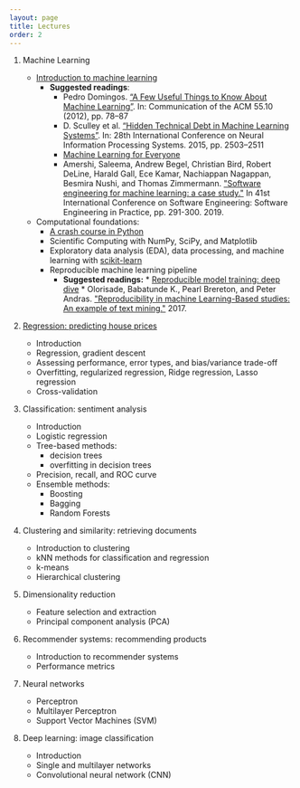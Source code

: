 ```yaml
---
layout: page
title: Lectures
order: 2
---
```


1. Machine Learning 

   * [Introduction to machine learning](lectures/01_introduction_to_machine_learning.pdf)
       - **Suggested readings**:
          - Pedro Domingos. [“A Few Useful Things to Know About Machine Learning”](https://homes.cs.washington.edu/~pedrod/papers/cacm12.pdf). In: Communication of the ACM 55.10 (2012), pp. 78–87
          - D. Sculley et al. [“Hidden Technical Debt in Machine Learning Systems”](https://papers.nips.cc/paper/5656-hidden-technical-debt-in-machine-learning-systems.pdf). In: 28th International Conference on Neural Information Processing Systems. 2015, pp. 2503–2511
          - [Machine Learning for Everyone](http://vas3k.com/blog/machine_learning/)
          - Amershi, Saleema, Andrew Begel, Christian Bird, Robert DeLine, Harald Gall, Ece Kamar, Nachiappan Nagappan, Besmira Nushi, and Thomas Zimmermann. ["Software engineering for machine learning: a case study."](https://www.microsoft.com/en-us/research/uploads/prod/2019/03/amershi-icse-2019_Software_Engineering_for_Machine_Learning.pdf) In 41st International Conference on Software Engineering: Software Engineering in Practice, pp. 291-300. 2019.
   * Computational foundations:
       - [A crash course in Python](lectures/02_crash_course_in_python.pdf)
       - Scientific Computing with NumPy, SciPy, and Matplotlib
       - Exploratory data analysis (EDA), data processing, and machine learning with [scikit-learn](https://scikit-learn.org/)
       - Reproducible machine learning pipeline
           * **Suggested readings:**
                 * [Reproducible model training: deep dive](https://towardsdatascience.com/reproducible-model-training-deep-dive-2a4988d69031)
                 * Olorisade, Babatunde K., Pearl Brereton, and Peter Andras. ["Reproducibility in machine Learning-Based studies: An example of text mining."](https://openreview.net/pdf?id=By4l2PbQ-) 2017.

2. [Regression: predicting house prices](lectures/03_regression_methods.pdf)
   
   * Introduction
   * Regression, gradient descent
   * Assessing performance, error types, and bias/variance trade-off
   * Overfitting, regularized regression, Ridge regression, Lasso regression
   * Cross-validation

3. Classification: sentiment analysis

   * Introduction
   * Logistic regression
   * Tree-based methods:
      - decision trees
      - overfitting in decision trees
   * Precision, recall, and ROC curve
   * Ensemble methods:
      - Boosting
      - Bagging
      - Random Forests

4. Clustering and similarity: retrieving documents
  
   * Introduction to clustering
   * kNN methods for classification and regression
   * k-means
   * Hierarchical clustering

5. Dimensionality reduction

   * Feature selection and extraction
   * Principal component analysis (PCA)

6. Recommender systems: recommending products

    * Introduction to recommender systems
    * Performance metrics

7. Neural networks

    * Perceptron
    * Multilayer Perceptron 
    * Support Vector Machines (SVM)

8. Deep learning: image classification
  
    * Introduction
    * Single and multilayer networks
    * Convolutional neural network (CNN)


<!-- ## Textbooks

* Hastie, T., Tibshirani, R., and Friedman, J. (2016). [The Elements of Statistical Learning: Data Mining, Inference, and Prediction](http://web.stanford.edu/~hastie/ElemStatLearn/). Springer, 2nd edition
* Daumé III, H. (2017). [A Course in Machine Learning](http://ciml.info/dl/v0_99/ciml-v0_99-all.pdf). Self-published, 2nd edition
* Murphy, K. P. (2012). [Machine learning: a probabilistic perspective](https://www.cs.ubc.ca/~murphyk/MLbook/). MIT press.
* Bishop, C. M. (2006). [Pattern recognition and machine learning](https://www.microsoft.com/en-us/research/uploads/prod/2006/01/Bishop-Pattern-Recognition-and-Machine-Learning-2006.pdf). Springer.
* James, G., Witten, D., Hastie, T., and Tibshirani, R. (2013). [An introduction to statistical learning](http://www-bcf.usc.edu/~gareth/ISL/). Springer
* Goodfellow, I., Bengio, Y., and Courville, A. (2016). [Deep learning](https://www.deeplearningbook.org/). MIT press.
* Valiant, L. (2013). Probably Approximately Correct: Nature's Algorithms for Learning and Prospering in a Complex World. Basic Books, Inc. -->
